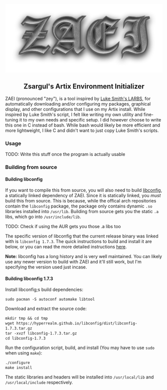 ![ZAEI Logo](img/logo.png)

**<h2 align="center">Zsargul's Artix Environment Initializer</h2>**

ZAEI (pronounced "zey"), is a tool inspired by [Luke Smith's LARBS](https://github.com/LukeSmithxyz/LARBS), for
automatically downloading and/or configuring my packages, graphical display, and other configurations that I use
on my Artix install. While inspired by Luke Smith's script, I felt like writing my own utility and fine-tuning
it to my own needs and specific setup. I did however choose to write this one in C instead of bash. While bash
would likely be more efficient and more lightweight, I like C and didn't want to just copy Luke Smith's scripts.

### Usage

TODO: Write this stuff once the program is actually usable

### Building from source

#### Building libconfig

If you want to compile this from source, you will also need to build [libconfig](https://github.com/hyperrealm/libconfig),
a statically linked dependency of ZAEI. Since it is statically linked, you _must_ build this from source. This is because,
while the offical arch repositories contain the `libconfig` package, the package only contains dynamic `.so` libraries 
installed into `/usr/lib`. Building from source gets you the static `.a` libs, which go into `/usr/include/lib`.

TODO: Check if using the AUR gets you those .a libs too

The specific version of libconfig that the current release binary was linked with is `libconfig 1.7.3`. The
quick instructions to build and install it are below, or you can read the more detailed instructions
[here](https://github.com/hyperrealm/libconfig/blob/master/INSTALL).

**Note:** libconfig has a long history and is very well maintained. You can likely use any newer version to build
with ZAEI and it'll still work, but I'm specifying the version used just incase.

#### Building libconfig 1.7.3

Install libconfig;s build dependencies:
```
sudo pacman -S autoconf automake libtool
```

Download and extract the source code:
```
mkdir tmp && cd tmp
wget https://hyperrealm.github.io/libconfig/dist/libconfig-1.7.3.tar.gz
tar -xvzf libconfig-1.7.3.tar.gz
cd libconfig-1.7.3
```

Run the configuration script, build, and install (You may have to use `sudo` when using `make`):
```
./configure
make install
```

The static libraries and headers will be installed into `/usr/local/lib` and `/usr/local/include` respectively.
